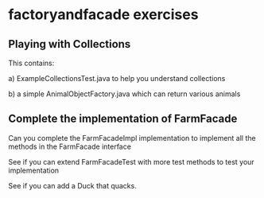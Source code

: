 
# factoryandfacade exercises

## Playing with Collections

This contains:

a) ExampleCollectionsTest.java to help you understand collections

b) a simple AnimalObjectFactory.java which can return various animals

## Complete the implementation of  FarmFacade

Can you complete the FarmFacadeImpl implementation to implement all the methods in the FarmFacade interface

See if you can extend FarmFacadeTest with more test methods to test your implementation

See if you can add a Duck that quacks.

